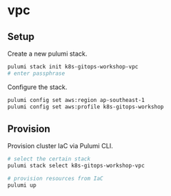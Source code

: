 # vpc

## Setup

Create a new pulumi stack.

```bash
pulumi stack init k8s-gitops-workshop-vpc
# enter passphrase
```

Configure the stack.

```bash
pulumi config set aws:region ap-southeast-1
pulumi config set aws:profile k8s-gitops-workshop
```

## Provision

Provision cluster IaC via Pulumi CLI.

```bash
# select the certain stack
pulumi stack select k8s-gitops-workshop-vpc

# provision resources from IaC
pulumi up
```
